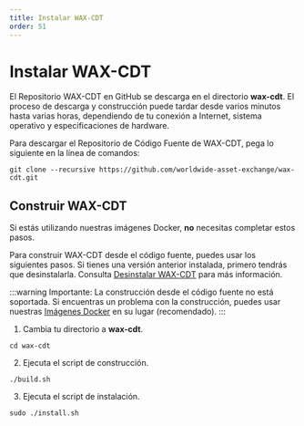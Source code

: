 ```yaml
---
title: Instalar WAX-CDT
order: 51
---
```


# Instalar WAX-CDT

El Repositorio WAX-CDT en GitHub se descarga en el directorio **wax-cdt**. El proceso de descarga y construcción puede tardar desde varios minutos hasta varias horas, dependiendo de tu conexión a Internet, sistema operativo y especificaciones de hardware.

Para descargar el Repositorio de Código Fuente de WAX-CDT, pega lo siguiente en la línea de comandos:

```
git clone --recursive https://github.com/worldwide-asset-exchange/wax-cdt.git
```

## Construir WAX-CDT

Si estás utilizando nuestras imágenes Docker, **no** necesitas completar estos pasos.

Para construir WAX-CDT desde el código fuente, puedes usar los siguientes pasos. Si tienes una versión anterior instalada, primero tendrás que desinstalarla. Consulta [Desinstalar WAX-CDT](/es/build/dapp-development/wax-cdt/cdt_uninstall) para más información.

:::warning
Importante: La construcción desde el código fuente no está soportada. Si encuentras un problema con la construcción, puedes usar nuestras [Imágenes Docker](/es/build/dapp-development/docker-setup/) en su lugar (recomendado).
:::

1. Cambia tu directorio a **wax-cdt**.

```
cd wax-cdt
```

2. Ejecuta el script de construcción.

```
./build.sh
```

3. Ejecuta el script de instalación.

```
sudo ./install.sh
```
